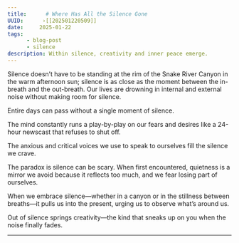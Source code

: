 ```yaml
---
title:      # Where Has All the Silence Gone 
UUID:      ›[[202501220509]] 
date:     2025-01-22
tags:       
      - blog-post
      - silence
description: Within silence, creativity and inner peace emerge.
---
```

Silence doesn’t have to be standing at the rim of the Snake River Canyon in the warm afternoon sun; silence is as close as the moment between the in-breath and the out-breath. Our lives are drowning in internal and external noise without making room for silence.  

Entire days can pass without a single moment of silence.

The mind constantly runs a play-by-play on our fears and desires like a 24-hour newscast that refuses to shut off.  

The anxious and critical voices we use to speak to ourselves fill the silence we crave.

The paradox is silence can be scary. When first encountered, quietness is a mirror we avoid because it reflects too much, and we fear losing part of ourselves. 

When we embrace silence—whether in a canyon or in the stillness between breaths—it pulls us into the present, urging us to observe what’s around us.

Out of silence springs creativity—the kind that sneaks up on you when the noise finally fades.

----------------------------------
<!--
## Source: 

## See Also
- Silence as a Muse in Creativity [[202408040834]]
     * Silence is a catalyst for creativity in art and artistic endeavors.
- Exploring the Multifaceted Concept of Ambient [[202403020840]]
     * Our surroundings have a profound impact on our well-being and creativity.

-->

